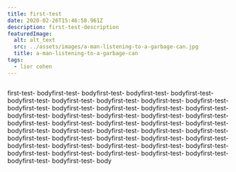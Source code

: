 ```yaml
---
title: first-test
date: 2020-02-26T15:46:58.961Z
description: first-test-description
featuredImage:
  alt: alt_text
  src: ../assets/images/a-man-listening-to-a-garbage-can.jpg
  title: a-man-listening-to-a-garbage-can
tags:
  - lior cohen
---
```

<Image fileName="a-man-listening-to-a-garbage-can" />

first-test- bodyfirst-test- bodyfirst-test- bodyfirst-test- bodyfirst-test- bodyfirst-test- bodyfirst-test- bodyfirst-test- bodyfirst-test- bodyfirst-test- bodyfirst-test- bodyfirst-test- bodyfirst-test- bodyfirst-test- bodyfirst-test- bodyfirst-test- bodyfirst-test- bodyfirst-test- bodyfirst-test- bodyfirst-test- bodyfirst-test- bodyfirst-test- bodyfirst-test- bodyfirst-test- bodyfirst-test- bodyfirst-test- bodyfirst-test- bodyfirst-test- bodyfirst-test- bodyfirst-test- bodyfirst-test- bodyfirst-test- bodyfirst-test- bodyfirst-test- bodyfirst-test- bodyfirst-test- bodyfirst-test- bodyfirst-test- bodyfirst-test- bodyfirst-test- bodyfirst-test- bodyfirst-test- bodyfirst-test- bodyfirst-test- bodyfirst-test- bodyfirst-test- bodyfirst-test- body

<Image fileName="a-man-listening-to-a-garbage-can" />
